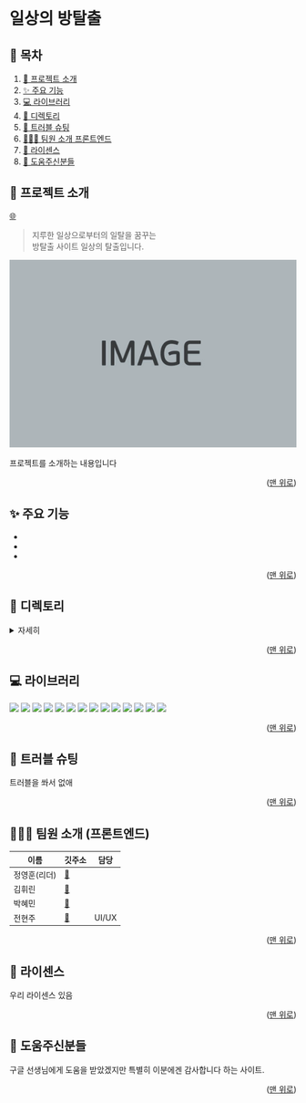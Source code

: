 <a name="Top"></a>

# 일상의 방탈출

## 📑 목차

1. [🚪 프로젝트 소개](#🚪-프로젝트-소개)
2. [✨ 주요 기능](#✨-주요-기능)
3. [💻 라이브러리](#💻-라이브러리)
4. [📁 디렉토리](#📁-디렉토리)
5. [🔫 트러블 슈팅](#🔫-트러블-슈팅)
6. [🧑‍🤝‍🧑 팀원 소개 프론트엔드](#🧑‍🤝‍🧑-팀원-소개-프론트엔드)
7. [📝 라이센스](#📝-라이센스)
8. [🙏 도움주신분들](#🙏-도움주신분들)

## 🚪 프로젝트 소개

[:globe_with_meridians:]()

> 지루한 일상으로부터의 일탈을 꿈꾸는 <br/>
> 방탈출 사이트 일상의 탈출입니다.

![](./src/asset/test-img.webp)

프로젝트를 소개하는 내용입니다

<p align="right">(<a href="#Top">맨 위로</a>)</p>

## ✨ 주요 기능

-
-
-

<p align="right">(<a href="#Top">맨 위로</a>)</p>

## 📁 디렉토리

<details>
  <summary>자세히</summary>

```bash

```

</details>

<p align="right">(<a href="#Top">맨 위로</a>)</p>

## 💻 라이브러리

<img src="https://img.shields.io/badge/React-18.2.0-61DAFB?style=for-the-badge&logo=React&logoColor=white">
<img src="https://img.shields.io/badge/styled_components-4.4.2-DB7093?style=for-the-badge&logo=styled-components&logoColor=white"> 
<img src="https://img.shields.io/badge/Axios-1.1.3-5A29E4?style=for-the-badge&logo=Axios&logoColor=white"> 
<img src="https://img.shields.io/badge/React_Query-4.14.5-FF4154?style=for-the-badge&logo=React-Query&logoColor=white"> 
<img src="https://img.shields.io/badge/React_Hook_Form-7.39.1-EC5990?style=for-the-badge&logo=React-Hook-Form&logoColor=white"> 
<img src="https://img.shields.io/badge/date_fns-2.29.3-5F0733?style=for-the-badge&logo=date_fns&logoColor=white"> 
<img src="https://img.shields.io/badge/nivo-0.80.0-FF6A51?style=for-the-badge&logo=nivo&logoColor=white">
<img src="https://img.shields.io/badge/React_Router_Dom-6.4.3-CA4245?style=for-the-badge&logo=React-Router&logoColor=white">
<img src="https://img.shields.io/badge/yup-0.32.11-6048C3?style=for-the-badge&logo=yup&logoColor=white">
<img src="https://img.shields.io/badge/react_beautiful_dnd-13.1.1-0061FF?style=for-the-badge&logo=react_beautiful_dnd&logoColor=white">
<img src="https://img.shields.io/badge/rc_slider-13.1.1-E4637C?style=for-the-badge&logo=Slides&logoColor=white">
<img src="https://img.shields.io/badge/react_infinite_scroller-1.2.6-000000?style=for-the-badge&logo=Infiniti&logoColor=white">
<img src="https://img.shields.io/badge/react_kakao_maps_sdk-1.1.5-FFCD00?style=for-the-badge&logo=Infiniti&logoColor=white">
<img src="https://img.shields.io/badge/react_slick-0.29.0-FF880F?style=for-the-badge&logo=slickpic&logoColor=white">

<p align="right">(<a href="#Top">맨 위로</a>)</p>

## 🔫 트러블 슈팅

트러블을 쏴서 없애

<p align="right">(<a href="#Top">맨 위로</a>)</p>

## 🧑‍🤝‍🧑 팀원 소개 (프론트엔드)

| 이름         | 깃주소                                  | 담당  |
| ------------ | --------------------------------------- | ----- |
| 정영훈(리더) | [:link:](https://github.com/clorose)    |       |
| 김휘린       | [:link:](https://github.com/Hwirin-Kim) |       |
| 박혜민       | [:link:](https://github.com/hyemin0901) |       |
| 전현주       | [:link:]()                              | UI/UX |

<p align="right">(<a href="#Top">맨 위로</a>)</p>

## 📝 라이센스

우리 라이센스 있음

<p align="right">(<a href="#Top">맨 위로</a>)</p>

## 🙏 도움주신분들

구글 선생님에게 도움을 받았겠지만 특별히 이분에겐 감사합니다 하는 사이트.

<p align="right">(<a href="#Top">맨 위로</a>)</p>
